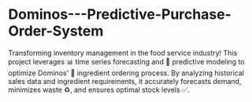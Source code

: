 # Dominos---Predictive-Purchase-Order-System
Transforming inventory management in the food service industry!  This project leverages 📊 time series forecasting and 🤖 predictive modeling to optimize Dominos' 🍕 ingredient ordering process. By analyzing historical sales data and ingredient requirements, it accurately forecasts demand, minimizes waste ♻️, and ensures optimal stock levels ✅.
